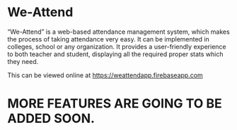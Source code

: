 # We-Attend
“We-Attend” is a web-based attendance management system, which makes the process of taking attendance very easy. It can be implemented in colleges, school or any organization. It provides a user-friendly experience to both teacher and student, displaying all the required proper stats which they need.


This can be viewed online at https://weattendapp.firebaseapp.com

# MORE FEATURES ARE GOING TO BE ADDED SOON.
